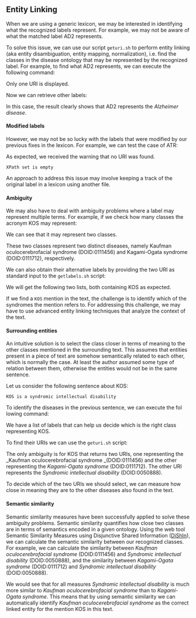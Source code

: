 <script>
import Execute from "$components/Execute.svelte";
</script>

##  Entity Linking

When we are using a generic lexicon, we may be interested in identifying
what the recognized labels represent. For example, we may not be aware of what the matched label AD2 represents.

To solve this issue, we can use our script `geturi.sh` to perform entity linking (aka entity disambiguation, entity mapping, normalization), i.e. find the classes in the disease ontology that may be represented by the recognized label. For example, to find what AD2 represents, we can execute the following command:

<Execute command="echo 'AD2' | ./geturi.sh doid.owl" />

Only one URI is displayed.


Now we can retrieve other labels:

<Execute command="echo 'http://purl.obolibrary.org/obo/DOID_0110035' | ./getlabels.sh doid.owl" />

In this case, the result clearly shows that AD2 represents the _Alzheimer
disease_.

#### Modified labels
However, we may not be so lucky with the labels that were modified by our previous fixes in the lexicon. For example, we can test the case of ATR:

<Execute command="echo 'ATR' | ./geturi.sh doid.owl" />

As expected, we received the warning that no URI was found.
```text 
XPath set is empty
```
An approach to address this issue may involve keeping a track of the original label in a lexicon using another file.

#### Ambiguity
We may also have to deal with ambiguity problems where a label may represent multiple terms. For example, if we check how many classes the acronym KOS may represent:

<Execute command="echo 'KOS' | ./geturi.sh doid.owl" />

We can see that it may represent two classes.

These two classes represent two distinct diseases, namely Kaufman oculocerebrofacial syndrome (DOID:0111456) and Kagami-Ogata syndrome (DOID:0111712), respectively.

We can also obtain their alternative labels by providing the two URI as
standard input to the `getlabels.sh` script:

<Execute command="echo 'http://purl.obolibrary.org/obo/DOID_0111456' | ./getlabels.sh doid.owl" />

<Execute command="echo 'http://purl.obolibrary.org/obo/DOID_0111712' | ./getlabels.sh doid.owl" />

We will get the following two lists, both containing KOS as expected.

If we find a `KOS` mention in the text, the challenge is to identify which of the syndromes the mention refers to. For addressing this challenge, we may have to use advanced entity linking techniques that analyze the context of the text.

#### Surrounding entities
An intuitive solution is to select the class closer in terms of meaning to the other classes mentioned in the surrounding text. This assumes that entities present in a piece of text are somehow semantically related to each other, which is normally the case. At least the author assumed some type of relation between them, otherwise the entities would not be in the same sentence.

Let us consider the following sentence about KOS: 
```text
KOS is a syndromic intellectual disability
```
To identify the diseases in the previous sentence, we can execute the fol
lowing command:

<Execute command="echo 'KOS is a syndromic intellectual disability' | grep -o -w -F -f diseases.txt" />

We have a list of labels that can help us decide which is the right class
representing KOS. 

To find their URIs we can use the `geturi.sh` script:

<Execute command="echo 'KOS is a syndromic intellectual disability' | grep -o -w -F -f diseases.txt | ./geturi.sh doid.owl" />

The only ambiguity is for KOS that returns two URIs, one representing the _Kaufman oculocerebrofacial syndrome _(DOID:0111456) and the other representing the _Kagami-Ogata syndrome_ (DOID:0111712).
The other URI represents the _Syndromic intellectual disability_ (DOID:0050888).

To decide which of the two URIs we should select, we can measure how
close in meaning they are to the other diseases also found in the text.

#### Semantic similarity
Semantic similarity measures have been successfully applied to solve these ambiguity problems. Semantic similarity quantifies how close two classes are in terms of semantics encoded in a given ontology. Using the web tool Semantic Similarity Measures using Disjunctive Shared Information ([DiShIn](http://labs.rd.ciencias.ulisboa.pt/dishin/)), we can calculate the semantic similarity between our recognized classes. For example, we can calculate the similarity between _Kaufman oculocerebrofacial syndrome_
(DOID:0111456) and _Syndromic intellectual disability_ (DOID:0050888), and the similarity between _Kagami-Ogata syndrome_ (DOID:0111712)
and _Syndromic intellectual disability_ (DOID:0050888).

We would see that for all measures _Syndromic intellectual disability_ is much more similar to _Kaufman oculocerebrofacial syndrome_ than to _Kagami-Ogata syndrome_. This means that by using semantic similarity we can automatically identify _Kaufman oculocerebrofacial syndrome_ as the correct linked entity for the mention KOS in this text.
